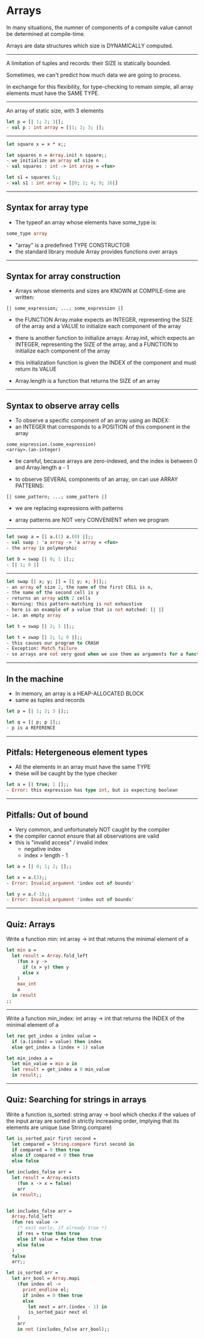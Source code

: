# Arrays

In many situations, the numner of components of a compsite value cannot be
determined at compile-time.

Arrays are data structures which size is DYNAMICALLY computed.

------------------------------------------------------------
A limitation of tuples and records: their SIZE is statically bounded.

Sometimes, we can't predict how much data we are going to process.

In exchange for this flexibility, for type-checking to remain simple, all array
elements must have the SAME TYPE.

------------------------------------------------------------
An array of static size, with 3 elements
```ocaml
let p = [| 1; 2; 3|];
- val p : int array = [|1; 2; 3; |];

```
------------------------------------------------------------
```ocaml
let square x = x * x;;

let squares n = Array.init n square;;
- we initialize an array of size n
- val squares : int -> int array = <fun>

let s1 = squares 5;;
- val s1 : int array = [|0; 1; 4; 9; 16|]

```

------------------------------------------------------------
## Syntax for array type
- The typeof an array whose elements have some_type is:
```ocaml
some_type array
```

- "array" is a predefined TYPE CONSTRUCTOR
- the standard library module Array provides functions over arrays

------------------------------------------------------------
## Syntax for array construction
- Arrays whose elements and sizes are KNOWN at COMPILE-time are written:
```
[| some_expression; ...; some_expression |]
```

- the FUNCTION Array.make expects an INTEGER, representing the SIZE of the array
  and a VALUE to initialize each component of the array

- there is another function to initialize arrays: Array.init, which expects
  an INTEGER, representing the SIZE of the array, and a FUNCTION to initialize
  each component of the array

- this initialization function is given the INDEX of the component
  and must return its VALUE

- Array.length is a function that returns the SIZE of an array

------------------------------------------------------------
## Syntax to observe array cells
- To observe a specific component of an array using an INDEX:
- an INTEGER that corresponds to a POSITION of this component in the array
```
some_expression.(some_expression)
<array>.(an-integer)
```

- be careful, because arrays are zero-indexed, and the index is between
  0 and Array.length a - 1

- to observe SEVERAL components of an array, on can use ARRAY PATTERNS:
```
[| some_pattern; ...; some_pattern |]
```
- we are replacing expressions with patterns

- array patterns are NOT very CONVENIENT when we program

------------------------------------------------------------
```ocaml
let swap a = [| a.(1) a.(0) |];;
- val swap : 'a array -> 'a array = <fun>
- the array is polymorphic

let b = swap [| 0; 1 |];;
- [| 1; 0 |]
```

------------------------------------------------------------
```ocaml
let swap [| x; y; |] = [| y; x; }|];;
- an array of size 2, the name of the first CELL is x,
- the name of the second cell is y
- returns an array with 2 cells
- Warning: this pattern-matching is not exhaustive
- here is an example of a value that is not matched: [| |]
- ie. an empty array

let t = swap [| 2; 1 |];;

let t = swap [| 2; 1; 0 |];;
- this causes our program to CRASH
- Exception: Match_failure
- so arrays are not very good when we use them as arguments for a function
```

------------------------------------------------------------
## In the machine

- In memory, an array is a HEAP-ALLOCATED BLOCK
- same as tuples and records

```ocaml
let p = [| 1; 2; 3 |];;

let q = [| p; p |];;
- p is a REFERENCE

```

------------------------------------------------------------
## Pitfals: Hetergeneous element types
- All the elements in an array must have the same TYPE
- these will be caught by the type checker
```ocaml
let a = [| true; 1 |];;
- Error: this expression has type int, but is expecting boolean

```

------------------------------------------------------------
## Pitfalls: Out of bound
- Very common, and unfortunately NOT caught by the compiler
- the compiler cannot ensure that all observations are valid
- this is "invalid access" / invalid index
  - negative index
  - index > length - 1

```ocaml
let a = [| 0; 1; 2; |];;

let x = a.(3);;
- Error: Invalid_argument 'index out of bounds'

let y = a.(-1);;
- Error: Invalid_argument 'index out of bounds'
```

------------------------------------------------------------
## Quiz: Arrays
Write a function min: int array -> int that returns the minimal element of a

```ocaml
let min a =
  let result = Array.fold_left
    (fun x y ->
      if (x > y) then y
      else x
    )
    max_int
    a
  in result
;;
```

------------------------------------------------------------
Write a function min_index: int array -> int that
returns the INDEX of the minimal element of a

```ocaml
let rec get_index a index value =
  if (a.(index) = value) then index
  else get_index a (index + 1) value

let min_index a =
  let min_value = min a in
  let result = get_index a 0 min_value
  in result;;
```

------------------------------------------------------------
## Quiz: Searching for strings in arrays

Write a function is_sorted: string array -> bool
which checks if the values of the input array are
sorted in strictly increasing order, implying that its elements
are unique (use String.compare)

```ocaml
let is_sorted_pair first second =
  let compared = String.compare first second in
  if compared = 0 then true
  else if compared < 0 then true
  else false

let includes_false arr =
  let result = Array.exists
    (fun x -> x = false)
    arr
  in result;;


let includes_false arr =
  Array.fold_left
  (fun res value ->
    (* exit early, if already true *)
    if res = true then true
    else if value = false then true
    else false
  )
  false
  arr;;

let is_sorted arr =
  let arr_bool = Array.mapi
    (fun index el ->
      print_endline el;
      if index = 0 then true
      else
        let next = arr.(index - 1) in
        is_sorted_pair next el
    )
    arr
    in not (includes_false arr_bool);;
```